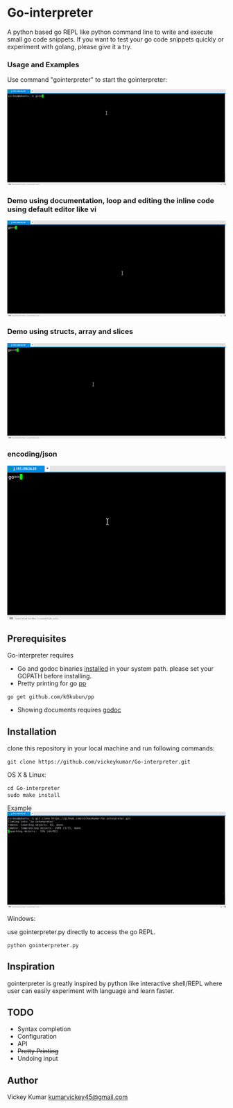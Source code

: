 # Go-interpreter

A python based go REPL like python command line to write and execute small go code snippets. If you want to test your go code snippets quickly or experiment with golang, please give it a try.

### Usage and Examples
Use command "gointerpreter" to start the gointerpreter:

![](doc/Examples.gif)

### Demo using documentation, loop and editing the inline code using default editor like vi
![](doc/doc.gif)

### Demo using structs, array and slices
![](doc/struct.gif)

### encoding/json
![](doc/json.gif)

## Prerequisites

Go-interpreter requires 
* Go and godoc binaries [installed](https://golang.org/doc/install) in your system path. please set your GOPATH before installing.
* Pretty printing for go [pp](https://github.com/k0kubun/pp) 
```
go get github.com/k0kubun/pp
```
* Showing documents requires [godoc](https://golang.org/x/tools/cmd/godoc)

## Installation

clone this repository in your local machine and run following commands:
```
git clone https://github.com/vickeykumar/Go-interpreter.git
```

OS X & Linux:

```
cd Go-interpreter
sudo make install
```

Example
![](doc/installation.gif)


Windows:

use gointerpreter.py directly to access the go REPL.
```
python gointerpreter.py
```

## Inspiration

gointerpreter is greatly inspired by python like interactive shell/REPL where user can easily experiment with language and learn faster.


## TODO

* Syntax completion
* Configuration
* API
* ~~Pretty Printing~~
* Undoing input


## Author

Vickey Kumar <kumarvickey45@gmail.com>
